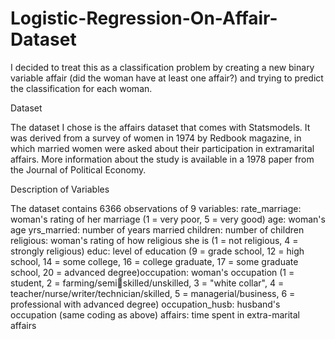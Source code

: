 # Logistic-Regression-On-Affair-Dataset

I decided to treat this as a classification problem by creating a new binary 
variable affair (did the woman have at least one affair?) and trying to 
predict the classification for each woman.

Dataset

The dataset I chose is the affairs dataset that comes with Statsmodels. It 
was derived from a survey of women in 1974 by Redbook magazine, in 
which married women were asked about their participation in extramarital 
affairs. More information about the study is available in a 1978 paper from 
the Journal of Political Economy.

Description of Variables

The dataset contains 6366 observations of 9 variables:
rate_marriage: woman's rating of her marriage (1 = very poor, 5 = 
very good)
age: woman's age
yrs_married: number of years married
children: number of children
religious: woman's rating of how religious she is (1 = not religious, 4 = 
strongly religious)
educ: level of education (9 = grade school, 12 = high school, 14 = 
some college, 16 = college graduate, 17 = some graduate school, 20 
= advanced degree)occupation: woman's occupation (1 = student, 2 = farming/semiskilled/unskilled, 3 = "white collar", 4 = 
teacher/nurse/writer/technician/skilled, 5 = managerial/business, 6 = 
professional with advanced degree)
occupation_husb: husband's occupation (same coding as above)
affairs: time spent in extra-marital affairs
